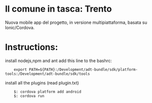 Il comune in tasca: Trento
==========================

Nuova mobile app del progetto, in versione multipiattaforma, basata su Ionic/Cordova.

Instructions:
=============
install nodejs,npm and ant
add this line to the bashrc:

		export PATH=${PATH}:/Development/adt-bundle/sdk/platform-tools:/Development/adt-bundle/sdk/tools

install all the plugins (read plugin.txt)

		$: cordova platform add android
		$: cordova run
